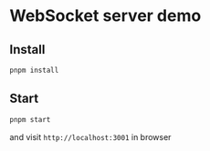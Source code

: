 # WebSocket server demo

## Install

```bash
pnpm install
```

## Start

```bash
pnpm start
```

and visit `http://localhost:3001` in browser
